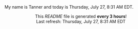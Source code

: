 My name is Tanner and today is Thursday, July 27, 8:31 AM EDT.

<p align="center">This <i>README</i> file is generated <b>every 3 hours</b>!</br>Last refresh: Thursday, July 27, 8:31 AM EDT<br /></p>
